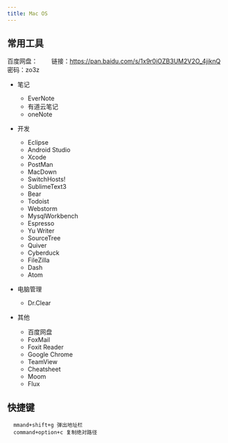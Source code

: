 ```yaml
---
title: Mac OS
---
```


## 常用工具

百度网盘：
　　链接：https://pan.baidu.com/s/1x9r0iOZB3UM2V2O_4jiknQ 密码：zo3z

- 笔记
  - EverNote
  - 有道云笔记
  - oneNote

- 开发
  - Eclipse
  - Android Studio
  - Xcode
  - PostMan
  - MacDown
  - SwitchHosts!
  - SublimeText3
  - Bear
  - Todoist
  - Webstorm
  - MysqlWorkbench
  - Espresso
  - Yu Writer
  - SourceTree
  - Quiver
  - Cyberduck
  - FileZilla
  - Dash
  - Atom

- 电脑管理
  - Dr.Clear

- 其他
  - 百度网盘
  - FoxMail
  - Foxit Reader
  - Google Chrome
  - TeamView
  - Cheatsheet
  - Moom
  - Flux

## 快捷键

```
  mmand+shift+g 弹出地址栏
  command+option+c 复制绝对路径
```

